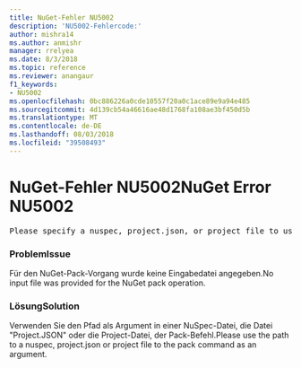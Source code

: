 ```yaml
---
title: NuGet-Fehler NU5002
description: 'NU5002-Fehlercode:'
author: mishra14
ms.author: anmishr
manager: rrelyea
ms.date: 8/3/2018
ms.topic: reference
ms.reviewer: anangaur
f1_keywords:
- NU5002
ms.openlocfilehash: 0bc886226a0cde10557f20a0c1ace89e9a94e485
ms.sourcegitcommit: 4d139cb54a46616ae48d1768fa108ae3bf450d5b
ms.translationtype: MT
ms.contentlocale: de-DE
ms.lasthandoff: 08/03/2018
ms.locfileid: "39508493"
---
```

# <a name="nuget-error-nu5002"></a><span data-ttu-id="df9db-103">NuGet-Fehler NU5002</span><span class="sxs-lookup"><span data-stu-id="df9db-103">NuGet Error NU5002</span></span>
<pre>Please specify a nuspec, project.json, or project file to use.</pre>

### <a name="issue"></a><span data-ttu-id="df9db-104">Problem</span><span class="sxs-lookup"><span data-stu-id="df9db-104">Issue</span></span>

<span data-ttu-id="df9db-105">Für den NuGet-Pack-Vorgang wurde keine Eingabedatei angegeben.</span><span class="sxs-lookup"><span data-stu-id="df9db-105">No input file was provided for the NuGet pack operation.</span></span>


### <a name="solution"></a><span data-ttu-id="df9db-106">Lösung</span><span class="sxs-lookup"><span data-stu-id="df9db-106">Solution</span></span>

<span data-ttu-id="df9db-107">Verwenden Sie den Pfad als Argument in einer NuSpec-Datei, die Datei "Project.JSON" oder die Project-Datei, der Pack-Befehl.</span><span class="sxs-lookup"><span data-stu-id="df9db-107">Please use the path to a nuspec, project.json or project file to the pack command as an argument.</span></span>

